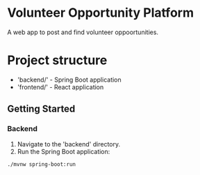 # Volunteer Opportunity Platform

A web app to post and find volunteer oppoortunities.

# Project structure
- 'backend/' - Spring Boot application
- 'frontend/' - React application


## Getting Started

### Backend
1. Navigate to the 'backend' directory.
2. Run the Spring Boot application:
```bash
./mvnw spring-boot:run